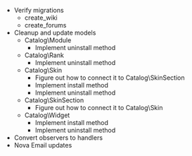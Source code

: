 * Verify migrations
	* create_wiki
	* create_forums
* Cleanup and update models
	* Catalog\Module
		* Implement uninstall method
	* Catalog\Rank
		* Implement uninstall method
	* Catalog\Skin
		* Figure out how to connect it to Catalog\SkinSection
		* Implement install method
		* Implement uninstall method
	* Catalog\SkinSection
		* Figure out how to connect it to Catalog\Skin
	* Catalog\Widget
		* Implement install method
		* Implement uninstall method
* Convert observers to handlers
* Nova Email updates
